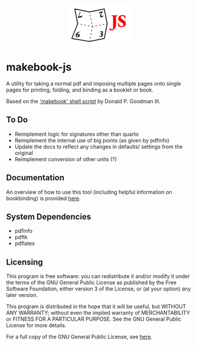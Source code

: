 <p style="text-align: center;">
  <img src="static/logo.png" />
</p>

# makebook-js

A utility for taking a normal pdf and imposing multiple pages onto single pages for printing, folding, and binding as a booklet or book.

Based on the ['makebook' shell script](https://github.com/dgoodmaniii/makebook) by Donald P. Goodman III.

## To Do

- Reimplement logic for signatures other than quarto
- Reimplement the internal use of big points (as given by pdfinfo)
- Update the docs to reflect any changes in defaults/ settings from the original
- Reimplement conversion of other units (?)

## Documentation

An overview of how to use this tool (including helpful information on bookbinding) is provided [here](./DOCUMENTATION.md).

## System Dependencies
- pdfinfo
- pdftk
- pdflatex

## Licensing

This program is free software:  you can redistribute it and/or modify it under the terms of the GNU General Public License as published by the Free Software Foundation, either version 3 of the License, or (at your option) any later version.

This program is distributed in the hope that it will be useful, but WITHOUT ANY WARRANTY; without even the implied warranty of MERCHANTABILITY or FITNESS FOR A PARTICULAR PURPOSE.  See the GNU General Public License for more details.

For a full copy of the GNU General Public License, see [here](http://www.gnu.org/licenses/).